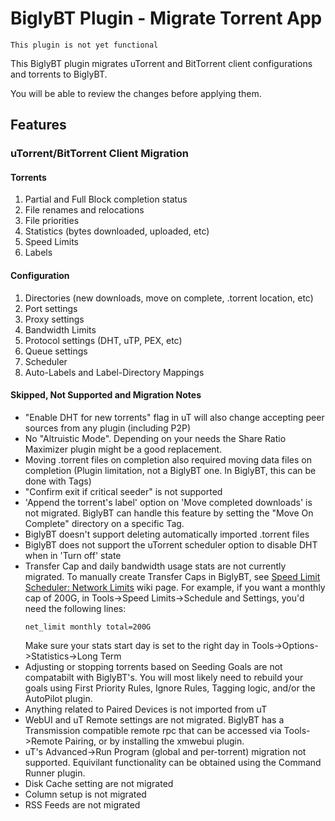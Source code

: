 # BiglyBT Plugin - Migrate Torrent App

```
This plugin is not yet functional
```

This BiglyBT plugin migrates uTorrent and BitTorrent client configurations and torrents to BiglyBT.

You will be able to review the changes before applying them.

## Features

### uTorrent/BitTorrent Client Migration

#### Torrents
1. Partial and Full Block completion status
1. File renames and relocations
1. File priorities
1. Statistics (bytes downloaded, uploaded, etc)
1. Speed Limits
1. Labels
   
#### Configuration
1. Directories (new downloads, move on complete, .torrent location, etc)
1. Port settings
1. Proxy settings
1. Bandwidth Limits
1. Protocol settings (DHT, uTP, PEX, etc)
1. Queue settings
1. Scheduler
1. Auto-Labels and Label-Directory Mappings

#### Skipped, Not Supported and Migration Notes

* "Enable DHT for new torrents" flag in uT will also change accepting peer sources from any plugin (including P2P)
* No "Altruistic Mode". Depending on your needs the Share Ratio Maximizer plugin might be a good replacement.
* Moving .torrent files on completion also required moving data files on completion (Plugin limitation, not a BiglyBT one. In BiglyBT, this can be done with Tags)
* "Confirm exit if critical seeder" is not supported
* 'Append the torrent's label' option on 'Move completed downloads' is not migrated.  BiglyBT can handle this feature by setting the "Move On Complete" directory on a specific Tag.
* BiglyBT doesn't support deleting automatically imported .torrent files
* BiglyBT does not support the uTorrent scheduler option to disable DHT when in 'Turn off' state
* Transfer Cap and daily bandwidth usage stats are not currently migrated.
  To manually create Transfer Caps in BiglyBT, see [Speed Limit Scheduler: Network Limits](https://github.com/BiglySoftware/BiglyBT/wiki/Speed-Limit-Scheduler#Network_Limits) wiki page.
  For example, if you want a monthly cap of 200G, in Tools->Speed Limits->Schedule and Settings, you'd need the following lines:
    ```
    net_limit monthly total=200G
    ```
  Make sure your stats start day is set to the right day in Tools->Options->Statistics->Long Term
* Adjusting or stopping torrents based on Seeding Goals are not compatabilt with BiglyBT's.  You will most likely need to rebuild your goals using First Priority Rules, Ignore Rules, Tagging logic, and/or the AutoPilot plugin.
* Anything related to Paired Devices is not imported from uT
* WebUI and uT Remote settings are not migrated.  BiglyBT has a Transmission compatible remote rpc that can be accessed via Tools->Remote Pairing, or by installing the xmwebui plugin.
* uT's Advanced->Run Program (global and per-torrent) migration not supported.  Equivilant functionality can be obtained using the Command Runner plugin.
* Disk Cache setting are not migrated
* Column setup is not migrated
* RSS Feeds are not migrated
